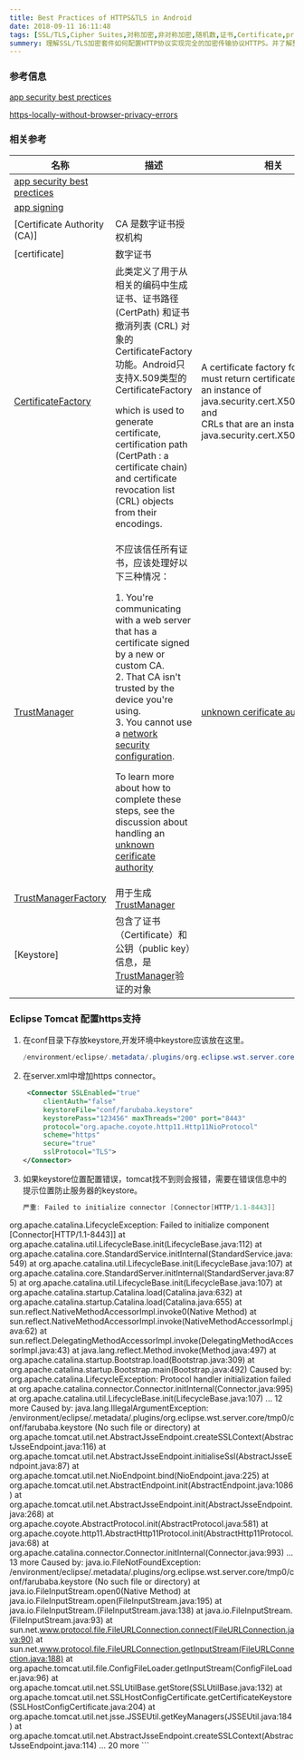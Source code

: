 ```yaml
---
title: Best Practices of HTTPS&TLS in Android
date: 2018-09-11 16:11:48
tags: [SSL/TLS,Cipher Suites,对称加密,非对称加密,随机数,证书,Certificate,pre Master Secret,Master Secret,会话秘钥,CA,Public key,Private key]
summery: 理解SSL/TLS加密套件如何配置HTTP协议实现完全的加密传输协议HTTPS。并了解整个HTTP协议握手和传输阶段的各个流程，以及流程中涉及到的各种专业术语。例如：SSL/TLS、Cipher Suites、Cipher Suite、对称加密、非对称加密、随机数、证书Certificate、pre Master Secret、主秘钥Master Secret、会话秘钥、CA、Public key、Private key等等。
---
```


### 参考信息

[app security best prectices]

[https-locally-without-browser-privacy-errors]
	
[app security best prectices]:https://developer.android.com/topic/security/best-practices#java

[app signing]:https://developer.android.com/studio/publish/app-signing
[network security configuration]:https://developer.android.com/topic/security/best-practices#network-security-config
[unknown cerificate authority]:https://developer.android.com/training/articles/security-ssl.html#UnknownCa
[TrustManager]:https://developer.android.com/reference/javax/net/ssl/TrustManager
[TrustManagerFactory]:https://developer.android.com/reference/javax/net/ssl/TrustManagerFactory
[CertificateFactory]:https://developer.android.com/reference/java/security/cert/CertificateFactory
[https-locally-without-browser-privacy-errors]:https://deliciousbrains.com/https-locally-without-browser-privacy-errors/
### 相关参考

|名称|描述|相关|
|----|----|----|
|[app security best prectices]|||
|[app signing]|||
|[Certificate Authority (CA)]|CA 是数字证书授权机构||
|[certificate]|数字证书||
|[CertificateFactory]|此类定义了用于从相关的编码中生成证书、证书路径 (CertPath) 和证书撤消列表 (CRL) 对象的 CertificateFactory 功能。Android只支持X.509类型的CertificateFactory <p>which is used to generate certificate, certification path (CertPath : a certificate chain) and certificate revocation list (CRL) objects from their encodings.|A certificate factory for X.509 must return certificates that are an instance of java.security.cert.X509Certificate<br>and <br>CRLs that are an instance of java.security.cert.X509CRL|
|[TrustManager]|不应该信任所有证书，应该处理好以下三种情况：<p> 1. You're communicating with a web server that has a certificate signed by a new or custom CA.<br> 2. That CA isn't trusted by the device you're using.<br> 3. You cannot use a [network security configuration].<p>To learn more about how to complete these steps, see the discussion about handling an [unknown cerificate authority]|[unknown cerificate authority]|
|[TrustManagerFactory]|用于生成[TrustManager]||
|[Keystore]|包含了证书（Certificate）和公钥（public key）信息，是[TrustManager]验证的对象||

### Eclipse Tomcat 配置https支持

1. 在conf目录下存放keystore,开发环境中keystore应该放在这里。
	
	```java
	/environment/eclipse/.metadata/.plugins/org.eclipse.wst.server.core/tmp0/conf/
	```
		
1. 在server.xml中增加https connector。
	
	```xml
	 <Connector SSLEnabled="true" 
		 clientAuth="false" 
		 keystoreFile="conf/farubaba.keystore" 
		 keystorePass="123456" maxThreads="200" port="8443"
		 protocol="org.apache.coyote.http11.Http11NioProtocol" 
		 scheme="https" 
		 secure="true" 
		 sslProtocol="TLS">
    </Connector>
	```
3. 如果keystore位置配置错误，tomcat找不到则会报错，需要在错误信息中的提示位置防止服务器的keystore。
	
	```java
	严重: Failed to initialize connector [Connector[HTTP/1.1-8443]]
org.apache.catalina.LifecycleException: Failed to initialize component [Connector[HTTP/1.1-8443]]
	at org.apache.catalina.util.LifecycleBase.init(LifecycleBase.java:112)
	at org.apache.catalina.core.StandardService.initInternal(StandardService.java:549)
	at org.apache.catalina.util.LifecycleBase.init(LifecycleBase.java:107)
	at org.apache.catalina.core.StandardServer.initInternal(StandardServer.java:875)
	at org.apache.catalina.util.LifecycleBase.init(LifecycleBase.java:107)
	at org.apache.catalina.startup.Catalina.load(Catalina.java:632)
	at org.apache.catalina.startup.Catalina.load(Catalina.java:655)
	at sun.reflect.NativeMethodAccessorImpl.invoke0(Native Method)
	at sun.reflect.NativeMethodAccessorImpl.invoke(NativeMethodAccessorImpl.java:62)
	at sun.reflect.DelegatingMethodAccessorImpl.invoke(DelegatingMethodAccessorImpl.java:43)
	at java.lang.reflect.Method.invoke(Method.java:497)
	at org.apache.catalina.startup.Bootstrap.load(Bootstrap.java:309)
	at org.apache.catalina.startup.Bootstrap.main(Bootstrap.java:492)
Caused by: org.apache.catalina.LifecycleException: Protocol handler initialization failed
	at org.apache.catalina.connector.Connector.initInternal(Connector.java:995)
	at org.apache.catalina.util.LifecycleBase.init(LifecycleBase.java:107)
	... 12 more
Caused by: java.lang.IllegalArgumentException: /environment/eclipse/.metadata/.plugins/org.eclipse.wst.server.core/tmp0/conf/farubaba.keystore (No such file or directory)
	at org.apache.tomcat.util.net.AbstractJsseEndpoint.createSSLContext(AbstractJsseEndpoint.java:116)
	at org.apache.tomcat.util.net.AbstractJsseEndpoint.initialiseSsl(AbstractJsseEndpoint.java:87)
	at org.apache.tomcat.util.net.NioEndpoint.bind(NioEndpoint.java:225)
	at org.apache.tomcat.util.net.AbstractEndpoint.init(AbstractEndpoint.java:1086)
	at org.apache.tomcat.util.net.AbstractJsseEndpoint.init(AbstractJsseEndpoint.java:268)
	at org.apache.coyote.AbstractProtocol.init(AbstractProtocol.java:581)
	at org.apache.coyote.http11.AbstractHttp11Protocol.init(AbstractHttp11Protocol.java:68)
	at org.apache.catalina.connector.Connector.initInternal(Connector.java:993)
	... 13 more
Caused by: java.io.FileNotFoundException: /environment/eclipse/.metadata/.plugins/org.eclipse.wst.server.core/tmp0/conf/farubaba.keystore (No such file or directory)
	at java.io.FileInputStream.open0(Native Method)
	at java.io.FileInputStream.open(FileInputStream.java:195)
	at java.io.FileInputStream.<init>(FileInputStream.java:138)
	at java.io.FileInputStream.<init>(FileInputStream.java:93)
	at sun.net.www.protocol.file.FileURLConnection.connect(FileURLConnection.java:90)
	at sun.net.www.protocol.file.FileURLConnection.getInputStream(FileURLConnection.java:188)
	at org.apache.tomcat.util.file.ConfigFileLoader.getInputStream(ConfigFileLoader.java:96)
	at org.apache.tomcat.util.net.SSLUtilBase.getStore(SSLUtilBase.java:132)
	at org.apache.tomcat.util.net.SSLHostConfigCertificate.getCertificateKeystore(SSLHostConfigCertificate.java:204)
	at org.apache.tomcat.util.net.jsse.JSSEUtil.getKeyManagers(JSSEUtil.java:184)
	at org.apache.tomcat.util.net.AbstractJsseEndpoint.createSSLContext(AbstractJsseEndpoint.java:114)
	... 20 more
	```
